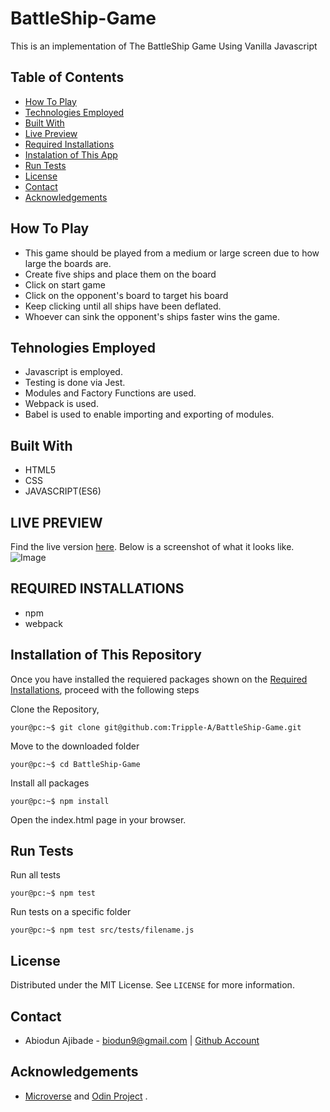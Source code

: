 # BattleShip-Game
This is an implementation of The BattleShip Game Using Vanilla Javascript

## Table of Contents

* [How To Play](#how-to-play)
* [Technologies Employed](#technologies-employed)
* [Built With](#built-with)
* [Live Preview](#live-preview)
* [Required Installations](#required-installations)
* [Instalation of This App](#instalation)
* [Run Tests](#run-tests)
* [License](#license)
* [Contact](#contact)
* [Acknowledgements](#acknowledgements)


<!-- how to play -->
## How To Play
* This game should be played from a medium or large screen due to how large the boards are.
* Create five ships and place them on the board
* Click on start game
* Click on the opponent's board to target his board
* Keep clicking until all ships have been deflated.
* Whoever can sink the opponent's ships faster wins the game.

<!-- technologies employed -->
## Tehnologies Employed
* Javascript is employed.
* Testing is done via Jest.
* Modules and Factory Functions are used.
* Webpack is used.
* Babel is used to enable importing and exporting of modules.

<!-- BUILT WITH -->
## Built With
* HTML5
* CSS
* JAVASCRIPT(ES6)

<!-- LIVE PREVIEW -->
## LIVE PREVIEW
Find the live version [here](https://raw.githack.com/Tripple-A/BattleShip-Game/develop/dist/index.html).
Below is a screenshot of what it looks like.
![Image](/src/proof.png)

<!-- REQUIRED INSTALLATION -->
## REQUIRED INSTALLATIONS
* npm
* webpack


<!-- INSTALLATION -->
## Installation of This Repository

Once you have installed the requiered packages shown on the [Required Installations](#required-installations), proceed with the following steps

Clone the Repository,

```Shell
your@pc:~$ git clone git@github.com:Tripple-A/BattleShip-Game.git
```

Move to the downloaded folder

```Shell
your@pc:~$ cd BattleShip-Game
```

Install all packages

```Shell
your@pc:~$ npm install
```

Open the index.html page in your browser.

<!-- run tests -->
## Run Tests

Run all tests

```Shell
your@pc:~$ npm test
```
Run tests on a specific folder

```Shell
your@pc:~$ npm test src/tests/filename.js
```
## License

Distributed under the MIT License. See `LICENSE` for more information.

<!-- CONTACT -->
## Contact
* Abiodun Ajibade - biodun9@gmail.com | [Github Account](https://github.com/Tripple-A)

<!-- ACKNOWLEDGEMENTS -->
## Acknowledgements

* <a href="https://www.microverse.org/"> Microverse</a>  and <a href="https://www.theodinproject.com/"> Odin Project</a> .



